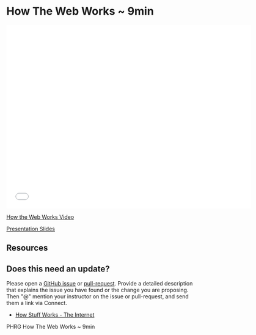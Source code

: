 # How The Web Works ~ 9min

<iframe width="640" height="480" src="//www.youtube.com/embed/ao532DhZWiY?rel=0&modestbranding=1" frameborder="0" allowfullscreen></iframe><p><a href="https://www.youtube.com/watch?v=ao532DhZWiY">How the Web Works Video</a></p>

[Presentation Slides](https://docs.google.com/presentation/d/1eU-4wD5dsxV1t-3CA3T82gbv2K3pAs92pq30HlmXM_U/edit?usp=sharing)



## Resources

## Does this need an update?
 Please open a [GitHub issue](https://github.com/learn-co-curriculum/phrg-how-the-web-works/issues) or [pull-request](https://github.com/learn-co-curriculum/phrg-how-the-web-works-readme/pulls). Provide a detailed description that explains the issue you have found or the change you are proposing. Then "@" mention your instructor on the issue or pull-request, and send them a link via Connect.

- [How Stuff Works - The
  Internet](http://computer.howstuffworks.com/internet/basics/internet.htm)

<p data-visibility='hidden'>PHRG How The Web Works ~ 9min</p>
